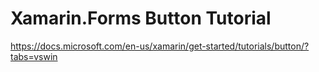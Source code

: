 # Xamarin.Forms Button Tutorial #

<https://docs.microsoft.com/en-us/xamarin/get-started/tutorials/button/?tabs=vswin>
